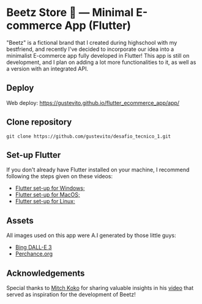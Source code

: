 # Beetz Store 🐝 — Minimal E-commerce App (Flutter)

"Beetz" is a fictional brand that I created during highschool with my bestfriend, and recently I've decided to incorporate our idea into a minimalist E-commerce app fully developed in Flutter!
This app is still on development, and I plan on adding a lot more functionalities to it, as well as a version with an integrated API.

## Deploy

Web deploy: https://gustevito.github.io/flutter_ecommerce_app/app/

## Clone repository
```
git clone https://github.com/gustevito/desafio_tecnico_1.git
```

## Set-up Flutter

If you don't already have Flutter installed on your machine, I recommend following the steps given on these videos:
- [Flutter set-up for Windows;](https://www.youtube.com/watch?v=VFDbZk2xhO4)
- [Flutter set-up for MacOS;](https://www.youtube.com/watch?v=f09c-nw15K8)
- [Flutter set-up for Linux;](https://www.youtube.com/watch?v=RFSF4t5FQhg)

## Assets

All images used on this app were A.I generated by those little guys:
- [Bing DALL-E 3](https://www.bing.com/images/create?cc=br)
- [Perchance.org](https://perchance.org/ai-text-to-image-generator)

## Acknowledgements

Special thanks to [Mitch Koko](https://github.com/mitchkoko) for sharing valuable insights in his [video](https://www.youtube.com/watch?v=rYdP2LnBGsA) that served as inspiration for the development of Beetz!

